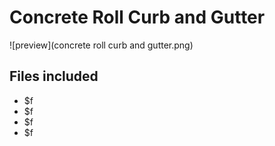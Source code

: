 ﻿# Concrete Roll Curb and Gutter

![preview](concrete roll curb and gutter.png)

## Files included

- $f
- $f
- $f
- $f

